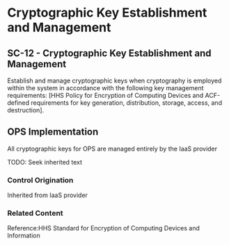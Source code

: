 # Cryptographic Key Establishment and Management
## SC-12 - Cryptographic Key Establishment and Management

Establish and manage cryptographic keys when cryptography is employed within the system in accordance with the following key management requirements: [HHS Policy for Encryption of Computing Devices and ACF-defined requirements for key generation, distribution, storage, access, and destruction].

## OPS Implementation

All cryptographic keys for OPS are managed entirely by the IaaS provider

TODO: Seek inherited text

### Control Origination

Inherited from IaaS provider

### Related Content

Reference:HHS Standard for Encryption of Computing Devices and Information
